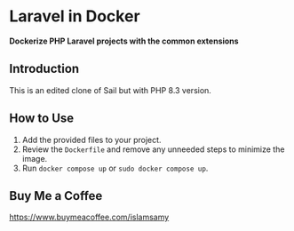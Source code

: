 # Laravel in Docker  

**Dockerize PHP Laravel projects with the common extensions**  

## Introduction  
This is an edited clone of Sail but with PHP 8.3 version.  

## How to Use  
1. Add the provided files to your project.  
2. Review the `Dockerfile` and remove any unneeded steps to minimize the image.  
3. Run `docker compose up` or `sudo docker compose up`.

## Buy Me a Coffee

https://www.buymeacoffee.com/islamsamy

